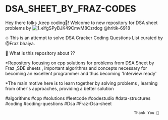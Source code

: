# DSA_SHEET_BY_FRAZ-CODES
Hey there folks ,keep coding🎃!  Welcome to new repository for DSA sheet problems by ![1_eYgSPyBJK49CmvM8Czrdog](https://user-images.githubusercontent.com/83581212/181916003-b8369fa3-3792-4211-8b3d-6876eb52fa9b.jpeg)
@hritik-6918

🔥 This is an attempt to solve DSA Cracker Coding Questions List curated by @Fraz bhaiya.

🍁 What is this repository about ??

*Repository focusing on cpp solutions for problems from DSA Sheet by Fraz ,SDE sheets , important algorithms and concepts necessary for becoming an excellent programmer and thus becoming 'Interview ready'

*The main motive here is to learn together by solving problems , learning from other's approaches, providing a better solution

#algorithms   #cpp    #solutions   #leetcode   #codestudio   #data-structures   #coding   #coding-questions   #Dsa     #Fraz-Dsa-sheet

                                                             Thank You 🎃
